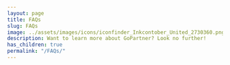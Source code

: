 ```yaml
---
layout: page
title: FAQs
slug: FAQs
image: ../assets/images/icons/iconfinder_Inkcontober_United_2730360.png
description: Want to learn more about GoPartner? Look no further!
has_children: true
permalink: "/FAQs/"
---
```

